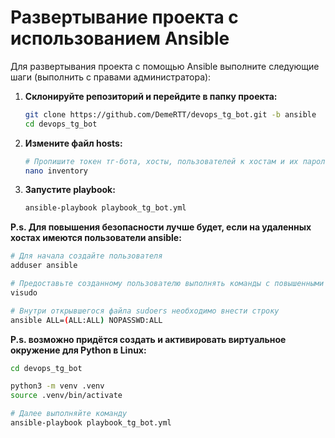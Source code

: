 # Развертывание проекта с использованием Ansible

Для развертывания проекта с помощью Ansible выполните следующие шаги (выполнить с правами администратора):

1. **Склонируйте репозиторий и перейдите в папку проекта:**
    ```bash
    git clone https://github.com/DemeRTT/devops_tg_bot.git -b ansible
    cd devops_tg_bot
    ```

2. **Измените файл hosts:**
    ```bash
    # Пропишите токен тг-бота, хосты, пользователей к хостам и их пароли
    nano inventory
    ```

3. **Запустите playbook:**
    ```bash
    ansible-playbook playbook_tg_bot.yml
    ```
    
**P.s. Для повышения безопасности лучше будет, если на удаленных хостах имеются пользователи ansible:**
```bash
# Для начала создайте пользователя 
adduser ansible
```
    
 ```bash
 # Предоставьте созданному пользователю выполнять команды с повышенными привилегиями  
 visudo

 # Внутри открывшегося файла sudoers необходимо внести строку
 ansible ALL=(ALL:ALL) NOPASSWD:ALL
 ```

**P.s. возможно придётся создать и активировать виртуальное окружение для Python в Linux:**
```bash
cd devops_tg_bot    
```

```bash
python3 -m venv .venv
source .venv/bin/activate
```

```bash
# Далее выполняйте команду
ansible-playbook playbook_tg_bot.yml
```
